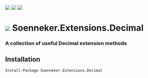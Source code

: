 [![](https://img.shields.io/nuget/v/Soenneker.Extensions.Decimal.svg?style=for-the-badge)](https://www.nuget.org/packages/Soenneker.Extensions.Decimal/)
[![](https://img.shields.io/github/actions/workflow/status/soenneker/soenneker.extensions.decimal/publish-package.yml?style=for-the-badge)](https://github.com/soenneker/soenneker.extensions.decimal/actions/workflows/publish-package.yml)
[![](https://img.shields.io/nuget/dt/Soenneker.Extensions.Decimal.svg?style=for-the-badge)](https://www.nuget.org/packages/Soenneker.Extensions.Decimal/)

# ![](https://user-images.githubusercontent.com/4441470/224455560-91ed3ee7-f510-4041-a8d2-3fc093025112.png) Soenneker.Extensions.Decimal
### A collection of useful Decimal extension methods

## Installation

```
Install-Package Soenneker.Extensions.Decimal
```
